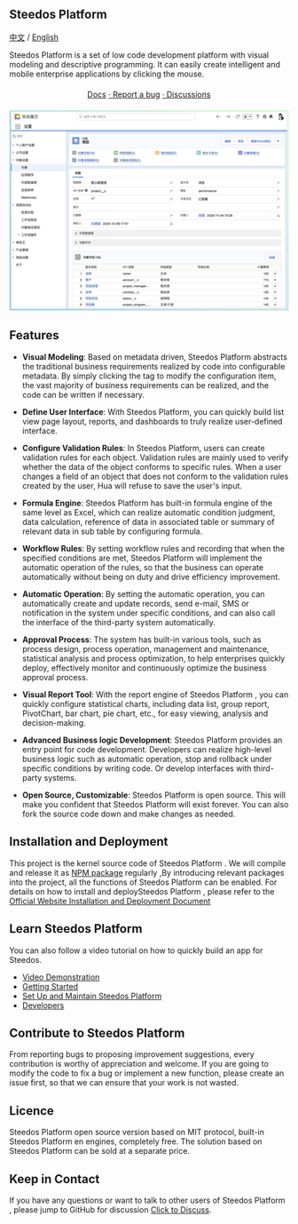 ## Steedos Platform

[中文](https://github.com/steedos/steedos-platform) / [English](https://github.com/steedos/steedos-platform/blob/1.22/README_en.md)

Steedos Platform  is a set of low code development platform with visual modeling and descriptive programming. It can easily create intelligent and mobile enterprise applications by clicking the mouse.

<center style="margin:20px 0;">
<a href="https://www.steedos.com/help/">  Docs</a>
<a href="https://github.com/steedos/steedos-platform/issues/"> · Report a bug</a>
<a href="https://github.com/steedos/steedos-platform/discussions"> · Discussions</a>
</center>

![华炎魔方项目对象界面](/docs/images/Project_object.jpg)
## Features

- **Visual Modeling**: Based on metadata driven, Steedos Platform abstracts the traditional business requirements realized by code into configurable metadata. By simply clicking the  tag to modify the configuration item, the vast majority of business requirements can be realized, and the code can be written if necessary.

- **Define User Interface**: With Steedos Platform, you can quickly build list view page layout, reports, and dashboards to truly realize user-defined interface.

- **Configure Validation Rules**: In Steedos Platform, users can create validation rules for each object. Validation rules are mainly used to verify whether the data of the object conforms to specific rules. When a user changes a field of an object that does not conform to the validation rules created by the user, Hua will refuse to save the user's input.

- **Formula Engine**: Steedos Platform has built-in formula engine of the same level as Excel, which can realize automatic condition judgment, data calculation, reference of data in associated table or summary of relevant data in sub table by configuring formula.

- **Workflow Rules**: By setting workflow rules and recording that when the specified conditions are met, Steedos Platform will implement the automatic operation of the rules, so that the business can operate automatically without being on duty and drive efficiency improvement.

- **Automatic Operation**: By setting the automatic operation, you can automatically create and update records, send e-mail, SMS or notification in the system under specific conditions, and can also call the interface of the third-party system automatically.

- **Approval Process**: The system has built-in various tools, such as process design, process operation, management and maintenance, statistical analysis and process optimization, to help enterprises quickly deploy, effectively monitor and continuously optimize the business approval process.

- **Visual Report Tool**: With the report engine of Steedos Platform , you can quickly configure statistical charts, including data list, group report, PivotChart, bar chart, pie chart, etc., for easy viewing, analysis and decision-making.

- **Advanced Business logic Development**: Steedos Platform  provides an entry point for code development. Developers can realize high-level business logic such as automatic operation, stop and rollback under specific conditions by writing code. Or develop interfaces with third-party systems.

- **Open Source, Customizable**: Steedos Platform  is open source. This will make you confident that Steedos Platform will exist forever. You can also fork the source code down and make changes as needed.

## Installation and Deployment

This project is the kernel source code of Steedos Platform . We will compile and release it as [NPM package](https://www.npmjs.com/package/steedos-server) regularly ,By introducing relevant packages into the project, all the functions of Steedos Platform  can be enabled.
For details on how to install and deploySteedos Platform , please refer to the [Official Website Installation and Deployment Document](https://www.steedos.com/help/deploy/)

## Learn Steedos Platform

You can also follow a video tutorial on how to quickly build an app for Steedos.

- [Video Demonstration](https://www.steedos.com/videos)
- [Getting Started](https://www.steedos.com/help/user)
- [Set Up and Maintain Steedos Platform](https://www.npmjs.com/package/steedos-server)
- [Developers](https://www.steedos.com/videos)

## Contribute to Steedos Platform

From reporting bugs to proposing improvement suggestions, every contribution is worthy of appreciation and welcome. If you are going to modify the code to fix a bug or implement a new function, please create an issue first, so that we can ensure that your work is not wasted.

## Licence

Steedos Platform open source version based on MIT protocol, built-in Steedos Platform en engines, completely free. The solution based on Steedos Platform can be sold at a separate price.

## Keep in Contact

If you have any questions or want to talk to other users of Steedos Platform , please jump to GitHub for discussion [Click to Discuss](https://github.com/steedos/steedos-platform/discussions).